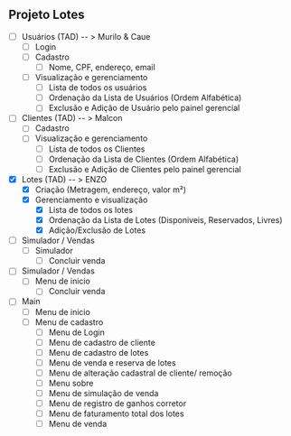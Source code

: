 
## Projeto Lotes
- [ ] Usuários (TAD) -- > Murilo & Caue
	- [ ] Login
	- [ ] Cadastro
        - [ ] Nome, CPF, endereço, email
	- [ ] Visualização e gerenciamento
        - [ ] Lista de todos os usuários
        - [ ] Ordenação da Lista de Usuários (Ordem Alfabética)
        - [ ] Exclusão e Adição de Usuário pelo painel gerencial
    
- [ ] Clientes (TAD) -- > Malcon
	- [ ] Cadastro
	- [ ] Visualização e gerenciamento
        - [ ] Lista de todos os Clientes
        - [ ] Ordenação da Lista de Clientes (Ordem Alfabética)
        - [ ] Exclusão e Adição de Clientes pelo painel gerencial
    
- [x] Lotes (TAD) -- > ENZO
	- [X] Criação (Metragem, endereço, valor m²)
	- [X] Gerenciamento e visualização
        - [x] Lista de todos os lotes
        - [x] Ordenação da Lista de Lotes (Disponiveis, Reservados, Livres)
        - [x] Adição/Exclusão de Lotes
- [ ] Simulador / Vendas
	- [ ] Simulador
        - [ ] Concluir venda
      
- [ ] Simulador / Vendas
	- [ ] Menu de inicio
        - [ ] Concluir venda
- [ ] Main
	- [ ] Menu de inicio
 	- [ ] Menu de cadastro
        - [ ] Menu de Login
        - [ ] Menu de cadastro de cliente
        - [ ] Menu de cadastro de lotes
        - [ ] Menu de venda e reserva de lotes
        - [ ] Menu de alteração cadastral de cliente/ remoção
        - [ ] Menu sobre
        - [ ] Menu de simulação de venda
        - [ ] Menu de registro de ganhos corretor
        - [ ] Menu de faturamento total dos lotes
        - [ ] Menu de venda
